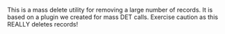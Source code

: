 This is a mass delete utility for removing a large number of records.  It is based on a plugin we created for mass DET calls.
Exercise caution as this REALLY deletes records!